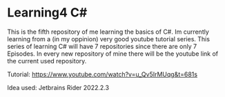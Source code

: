 # Learning4 C#
This is the fifth repository of me learning the basics of C#. Im currently learning from a (in my oppinion) very good youtube tutorial series.
This series of learning C# will have 7 repositories since there are only 7 Episodes.
In every new repository of mine there will be the youtube link of the current used repository.

Tutorial: https://www.youtube.com/watch?v=u_Qv5IrMUqg&t=681s

Idea used: Jetbrains Rider 2022.2.3
